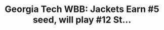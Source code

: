---
layout: post
title: "Georgia Tech WBB: Jackets Earn #5 seed, will play #12 St..."
description: "For the first time since 2014, the Yellow Jackets are..."
permalink: https://www.fromtherumbleseat.com/2021/3/15/22332859/georgia-tech-wbb-jackets-earn-5-seed-will-play-12-stephen-f-austin-ncaaw-tournament-san-antonio-wbb
---